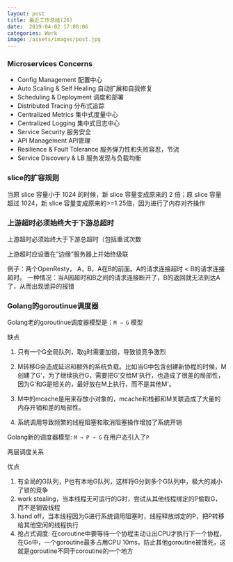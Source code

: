 ```yaml
---
layout: post
title: 最近工作总结(26)
date:  2019-04-02 17:00:06
categories: Work
image: /assets/images/post.jpg
---
```


### Microservices Concerns

- Config Management                  配置中心
- Auto Scaling & Self Healing        自动扩展和自我修复
- Scheduling & Deployment            调度和部署
- Distributed Tracing                分布式追踪
- Centralized Metrics                集中式度量中心
- Centralized Logging                集中式日志中心
- Service Security                   服务安全
- API Management                     API管理
- Resilience & Fault Tolerance       服务弹力性和失败容忍，节流
- Service Discovery & LB             服务发现与负载均衡

### slice的扩容规则
当原 slice 容量小于 1024 的时候，新 slice 容量变成原来的 2 倍；原 slice 容量超过 1024，新 slice 容量变成原来的>=1.25倍，因为进行了内存对齐操作

### 上游超时必须始终大于下游总超时
上游超时必须始终大于下游总超时（包括重试次数

上游超时应设置在“边缘”服务器上并始终级联

例子：两个OpenResty， A，B，A在B的前面。A的请求连接超时 < B的请求连接超时。 一种情况：当A因超时和B之间的请求连接断开了，B的返回就无法到达A了，从而出现诡异的报错

### Golang的goroutinue调度器
Golang老的goroutinue调度器模型是：`M → G` 模型

缺点

1. 只有一个G全局队列，取g时需要加锁，导致锁竞争激烈

2. M转移G会造成延迟和额外的系统负载。比如当G中包含创建新协程的时候，M创建了G’，为了继续执行G，需要把G’交给M’执行，也造成了很差的局部性，因为G’和G是相关的，最好放在M上执行，而不是其他M'。

2. M中的mcache是用来存放小对象的，mcache和栈都和M关联造成了大量的内存开销和差的局部性。

3. 系统调用导致频繁的线程阻塞和取消阻塞操作增加了系统开销

Golang新的调度器模型: `M → P → G`
在用户态引入了`P`

两层调度关系

优点

1. 有全局的G队列，P也有本地G队列，这样将G分到多个G队列中，极大的减小了锁的竞争
2. work stealing，当本线程无可运行的G时，尝试从其他线程绑定的P偷取G，而不是销毁线程
3. hand off，当本线程因为G进行系统调用阻塞时，线程释放绑定的P，把P转移给其他空闲的线程执行
4. 抢占式调度: 在coroutine中要等待一个协程主动让出CPU才执行下一个协程，在Go中，一个goroutine最多占用CPU 10ms，防止其他goroutine被饿死，这就是goroutine不同于coroutine的一个地方
